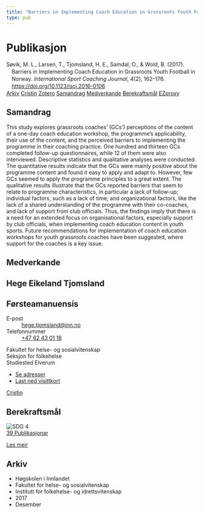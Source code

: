 ```yaml
---
title: "Barriers in Implementing Coach Education in Grassroots Youth Football in Norway"
type: pub
---
```

<h1>Publikasjon</h1>
<article id="csl-bib-container-I3GBWRN2" class="csl-bib-container">
  <div class="csl-bib-body" style="line-height: 1.35; padding-left: 1em; text-indent:-1em;">
  <div class="csl-entry">S&#xF8;vik, M. L., Larsen, T., Tjomsland, H. E., Samdal, O., &amp; Wold, B. (2017). Barriers in Implementing Coach Education in Grassroots Youth Football in Norway. <i>International Sport Coaching Journal</i>, <i>4</i>(2), 162&#x2013;176. <a href="https://doi.org/10.1123/iscj.2016-0106">https://doi.org/10.1123/iscj.2016-0106</a></div>
</div>
  <div class="csl-bib-buttons">
    <a href="#taxonomy-article-I3GBWRN2" class="csl-bib-button">Arkiv</a>
    <a href="https://app.cristin.no/results/show.jsf?id=1530963" alt="Cristin URL" class="csl-bib-button">Cristin</a>
    <a href="http://zotero.org/groups/5022929/items/I3GBWRN2" alt="Zotero URL" class="csl-bib-button">Zotero</a>
    <a href="#abstract-article-I3GBWRN2" class="csl-bib-button">Samandrag</a>
    <a href="#contributors-article-I3GBWRN2" class="csl-bib-button">Medverkande</a>
    <a href="#sdg-article-I3GBWRN2" class="csl-bib-button">Berekraftsmål</a>
    <a href="http://ezproxy.inn.no/login?url=https://doi.org/10.1123/iscj.2016-0106" class="csl-bib-button">EZproxy</a>
  </div>
  <div id="csl-bib-meta-container-I3GBWRN2"></div>
</article>
<div id="csl-bib-meta-I3GBWRN2" class="csl-bib-meta">
  <article id="abstract-article-I3GBWRN2" class="abstract-article">
    <h1>Samandrag</h1>
    This study explores grassroots coaches’ (GCs’) perceptions of the content of a one-day coach education workshop, 
the programme’s applicability, their use of the content, and the perceived barriers to implementing the 
programme in their coaching practice. One hundred and thirteen GCs completed follow-up questionnaires, 
while 12 of them were also interviewed. Descriptive statistics and qualitative analyses were conducted. The 
quantitative results indicate that the GCs were mainly positive about the programme content and found it easy 
to apply and adapt to. However, few GCs seemed to apply the programme principles to a great extent. The 
qualitative results illustrate that the GCs reported barriers that seem to relate to programme characteristics, in 
particular a lack of follow-up; individual factors, such as a lack of time; and organizational factors, like the 
lack of a shared understanding of the programme with their co-coaches, and lack of support from club officials. 
Thus, the findings imply that there is a need for an extended focus on organisational factors, especially support 
by club officials, when implementing coach education content in youth sports. Future recommendations 
for implementation of coach education workshops for youth grassroots coaches have been suggested, where 
support for the coaches is a key issue.
  </article>
  <article id="contributors-article-I3GBWRN2" class="contributors-article">
    <h1>Medverkande</h1>
    <div class="personas">
<div class="vrtx-hinn-person-card">
<div class="photo">
<i class="lar la-user-circle missing-person"></i>
</div>
<div class="info">
<hgroup><h1>Hege Eikeland Tjomsland</h1>
<h2>Førsteamanuensis</h2>
</hgroup><dl>
<dt>E-post</dt>
<dd>
<a href="mailto:hege.tjomsland@inn.no">hege.tjomsland@inn.no</a>
</dd>
<dt>Telefonnummer</dt>
<dd><a href="tel:+4762430118">
+47 62 43 01 18
</a></dd>
</dl>
<p>
Fakultet for helse- og sosialvitenskap<br>
Seksjon for folkehelse<br>
Studiested Elverum
</p>
<ul class="vrtx-hinn-links">
<li><a href="https://www.inn.no/finn-en-ansatt/hege-tjomsland.html#vrtx-hinn-addresses">Se adresser</a></li>
<li><a href="https://www.inn.no/finn-en-ansatt/hege-tjomsland.html?vrtx=vcf">Last ned visittkort</a></li>
</ul>
</div>
</div>
<a href="https://app.cristin.no/persons/show.jsf?id=47214" alt="Cristin URL" class="personas-cristin">Cristin</a>
</div>
  </article>
  <article id="sdg-article-I3GBWRN2" class="sdg-article">
    <h1>Berekraftsmål</h1>
    <div class="sdg-container"><div id="sdg4" class="sdg">
<img src="{{< params subfolder >}}images/sdg/sdg04_no.png" class="image" alt="SDG 4">
<div class="sdg-overlay">
<a href="{{< params subfolder >}}no/archive/?sdg=4#archive" class="sdg-publication-count"><span>39</span> Publikasjonar</a>
<p><a href="https://www.fn.no/om-fn/fns-baerekraftsmaal/god-utdanning?lang=nno-NO" class="sdg-read-more">Les meir</a></p>
</div>
</div></div>
  </article>
  <article id="taxonomy-article-I3GBWRN2" class="taxonomy-article">
    <h1>Arkiv</h1>
    <ul>
      <li>Høgskolen i Innlandet</li>
      <li>Fakultet for helse- og sosialvitenskap</li>
      <li>Institutt for folkehelse- og idrettsvitenskap</li>
      <li>2017</li>
      <li>Desember</li>
    </ul>
  </article>
</div>
